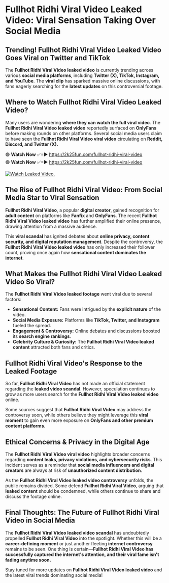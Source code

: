# Fullhot Ridhi Viral Video Leaked Video: Viral Sensation Taking Over Social Media

## **Trending! Fullhot Ridhi Viral Video Leaked Video Goes Viral on Twitter and TikTok**
The **Fullhot Ridhi Viral Video leaked video** is currently trending across various **social media platforms**, including **Twitter (X), TikTok, Instagram, and YouTube**. The **viral clip** has sparked massive online discussions, with fans eagerly searching for the **latest updates** on this controversial footage.

## **Where to Watch Fullhot Ridhi Viral Video Leaked Video?**
Many users are wondering **where they can watch the full viral video**. The **Fullhot Ridhi Viral Video leaked video** reportedly surfaced on **OnlyFans** before making rounds on other platforms. Several social media users claim to have seen the **Fullhot Ridhi Viral Video viral video** circulating on **Reddit, Discord, and Twitter (X).**

🟢 **Watch Now** ✅=► https://2k25fun.com/fullhot-ridhi-viral-video  
🟢 **Watch Now** ✅=► https://2k25fun.com/fullhot-ridhi-viral-video  

[![Watch Leaked Video.](https://miro.medium.com/v2/resize:fit:828/format:webp/1*cilzJN44JGOrTw9NJCrNHA.gif "Watch Leaked Video")](https://2k25fun.com/fullhot-ridhi-viral-video)

## **The Rise of Fullhot Ridhi Viral Video: From Social Media Star to Viral Sensation**
**Fullhot Ridhi Viral Video**, a popular **digital creator**, gained recognition for **adult content** on platforms like **Fanfix** and **OnlyFans**. The recent **Fullhot Ridhi Viral Video leaked video** has further amplified their online presence, drawing attention from a massive audience.

This **viral scandal** has ignited debates about **online privacy, content security, and digital reputation management**. Despite the controversy, the **Fullhot Ridhi Viral Video leaked video** has only increased their follower count, proving once again how **sensational content dominates the internet**.

## **What Makes the Fullhot Ridhi Viral Video Leaked Video So Viral?**
The **Fullhot Ridhi Viral Video leaked footage** went viral due to several factors:
- **Sensational Content:** Fans were intrigued by the **explicit nature** of the video.
- **Social Media Exposure:** Platforms like **TikTok, Twitter, and Instagram** fueled the spread.
- **Engagement & Controversy:** Online debates and discussions boosted its **search engine rankings**.
- **Celebrity Culture & Curiosity:** The **Fullhot Ridhi Viral Video leaked content** attracted both fans and critics.

## **Fullhot Ridhi Viral Video's Response to the Leaked Footage**
So far, **Fullhot Ridhi Viral Video** has not made an official statement regarding the **leaked video scandal**. However, speculation continues to grow as more users search for the **Fullhot Ridhi Viral Video leaked video** online.

Some sources suggest that **Fullhot Ridhi Viral Video** may address the controversy soon, while others believe they might leverage this **viral moment** to gain even more exposure on **OnlyFans and other premium content platforms**.

## **Ethical Concerns & Privacy in the Digital Age**
The **Fullhot Ridhi Viral Video viral video** highlights broader concerns regarding **content leaks, privacy violations, and cybersecurity risks**. This incident serves as a reminder that **social media influencers and digital creators** are always at risk of **unauthorized content distribution**.

As the **Fullhot Ridhi Viral Video leaked video controversy** unfolds, the public remains divided. Some defend **Fullhot Ridhi Viral Video**, arguing that **leaked content** should be condemned, while others continue to share and discuss the footage online.

## **Final Thoughts: The Future of Fullhot Ridhi Viral Video in Social Media**
The **Fullhot Ridhi Viral Video leaked video scandal** has undoubtedly propelled **Fullhot Ridhi Viral Video** into the spotlight. Whether this will be a **career-defining moment** or just another fleeting **internet controversy** remains to be seen. One thing is certain—**Fullhot Ridhi Viral Video has successfully captured the internet's attention, and their viral fame isn't fading anytime soon.**

Stay tuned for more updates on **Fullhot Ridhi Viral Video leaked video** and the latest viral trends dominating social media!